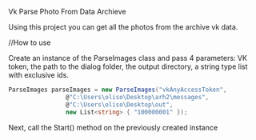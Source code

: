 Vk Parse Photo From Data Archieve

Using this project you can get all the photos from the archive vk data.

//How to use

Create an instance of the ParseImages class and pass 4 parameters: VK token, the path to the dialog folder, the output directory, a string type list with exclusive ids.

```C#
ParseImages parseImages = new ParseImages("vkAnyAccessToken", 
                @"C:\Users\oliso\Desktop\arh2\messages", 
                @"C:\Users\oliso\Desktop\out", 
                new List<string> { "100000001" });
```
Next, call the Start() method on the previously created instance
